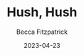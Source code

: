 ---
title: Hush, Hush
author: Becca Fitzpatrick
genre: Fantasy
test: fantasy
date: 2023-04-23
cover: HH
image: /images/HH.jpg
altImg: Hush, Hush book cover
rating: 4
---
